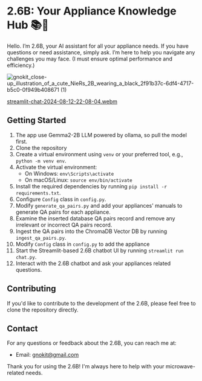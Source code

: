 # 2.6B: Your Appliance Knowledge Hub 📚🔧

Hello. I’m 2.6B, your AI assistant for all your appliance needs.
If you have questions or need assistance, simply ask. I’m here to help you navigate any challenges you may face.
(I must ensure optimal performance and efficiency.)

![gnokit_close-up_illustration_of_a_cute_NieRs_2B_wearing_a_black_2f91b37c-6df4-4717-b5c0-0f949b408671 (1)](https://github.com/user-attachments/assets/ef640da3-5cc9-4f9b-8bb2-a191dadaa921)

[streamlit-chat-2024-08-12-22-08-04.webm](https://github.com/user-attachments/assets/8c25e057-760c-4633-a79f-58b1a8891ae6)


## Getting Started
1. The app use Gemma2-2B LLM powered by ollama, so pull the model first.
2. Clone the repository
3. Create a virtual environment using `venv` or your preferred tool, e.g., `python -m venv env`.
4. Activate the virtual environment:
   - On Windows: `env\Scripts\activate`
   - On macOS/Linux: `source env/bin/activate`
5. Install the required dependencies by running `pip install -r requirements.txt`.
6. Configure `Config` class in `config.py`.
7. Modify `generate_qa_pairs.py` and add your appliances' manuals to generate QA pairs for each appliance.
8. Examine the inserted database QA pairs record and remove any irrelevant or incorrect QA pairs record.
9. Ingest the QA pairs into the ChromaDB Vector DB by running `ingest_qa_pairs.py`.
10. Modify `Config` class in `config.py` to add the appliance
11. Start the Streamlit-based 2.6B chatbot UI by running `streamlit run chat.py`.
12. Interact with the 2.6B chatbot and ask your appliances related questions.

## Contributing

If you'd like to contribute to the development of the 2.6B, please feel free to clone the repository directly.

## Contact

For any questions or feedback about the 2.6B, you can reach me at:

- Email: gnokit@gmail.com

Thank you for using the 2.6B! I'm always here to help with your microwave-related needs.

